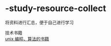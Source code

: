 # -study-resource-collect
将资料进行汇总，便于自己进行学习

技术书籍<br>
[unix 编程、算法的书籍](https://github.com/lancetw/ebook-1)<br>
